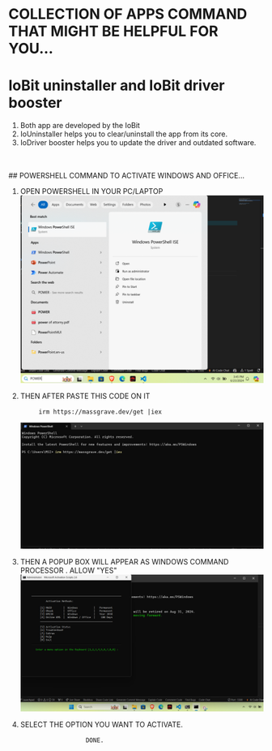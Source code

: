 # COLLECTION OF APPS COMMAND THAT MIGHT BE HELPFUL FOR YOU...

# IoBit uninstaller and IoBit driver booster

1. Both app are developed by the IoBit 
2. IoUninstaller helps you to clear/uninstall the app from its core.
3. IoDriver booster helps you to update the driver and outdated software.
<br>
<br>
##  POWERSHELL COMMAND TO ACTIVATE WINDOWS AND OFFICE...

1. OPEN POWERSHELL IN YOUR PC/LAPTOP 
 ![step1](./ACTIVATOR/step1.png)

2. THEN AFTER PASTE THIS CODE ON IT     

    
            irm https://massgrave.dev/get |iex
    
    
    ![step2](./ACTIVATOR/STEP2.png)


1. THEN A POPUP BOX WILL APPEAR AS <span color:red> WINDOWS COMMAND PROCESSOR</span> . ALLOW "YES"
 ![step3](./ACTIVATOR/setp3.png)


4. SELECT THE OPTION YOU WANT TO ACTIVATE.

                         DONE.


